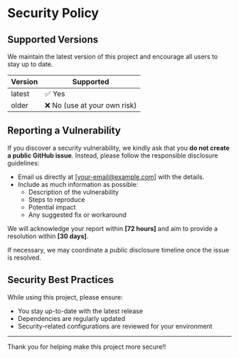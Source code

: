 # Security Policy

## Supported Versions

We maintain the latest version of this project and encourage all users to stay up to date.

| Version | Supported          |
|---------|--------------------|
| latest  | ✅ Yes              |
| older   | ❌ No (use at your own risk) |

## Reporting a Vulnerability

If you discover a security vulnerability, we kindly ask that you **do not create a public GitHub issue**. Instead, please follow the responsible disclosure guidelines:

- Email us directly at [your-email@example.com] with the details.
- Include as much information as possible:
  - Description of the vulnerability
  - Steps to reproduce
  - Potential impact
  - Any suggested fix or workaround

We will acknowledge your report within **[72 hours]** and aim to provide a resolution within **[30 days]**.

If necessary, we may coordinate a public disclosure timeline once the issue is resolved.

## Security Best Practices

While using this project, please ensure:
- You stay up-to-date with the latest release
- Dependencies are regularly updated
- Security-related configurations are reviewed for your environment

---

Thank you for helping make this project more secure!!
